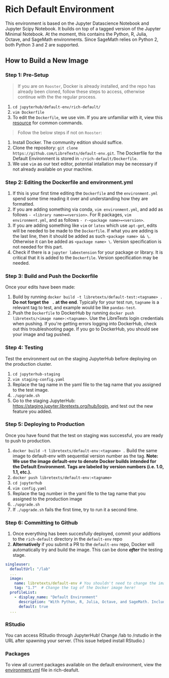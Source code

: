 # Rich Default Environment
This environment is based on the Jupyter Datascience Notebook and Jupyter Scipy Notebook. It builds on top of a tagged version of the Jupyter Minimal Notebook.
At the moment, this contains the Python, R, Julia, Octave, and SageMath environments. Since SageMath relies on Python 2, both Python 3 and 2 are supported.

## How to Build a New Image

### Step 1: Pre-Setup
> If you are on `Rooster`, Docker is already installed, and the repo has already been cloned, follow these steps to access, otherwise continue with the the regular process. 
1. ``cd jupyterhub/default-env/rich-default/``
2. ``vim Dockerfile``
3. To edit the ``Dockerfile``, we use vim. If you are unfamiliar with it, view this [resource](https://www.sitepoint.com/getting-started-vim/) for common commands. 

> Follow the below steps if not on `Rooster`:
1. Install Docker. The community edition should suffice.
2. Clone the repository: ``git clone https://github.com/LibreTexts/default-env.git``. The Dockerfile for the Default Environment is stored in `~/rich-default/Dockerfile`.
3. We use `vim` as our text editor, potential intallation may be necessary if not already available on your machine.  

### Step 2: Editing the Dockerfile and environment.yml
1. If this is your first time editing the `Dockerfile` and the `environment.yml` spend some time reading it over and understanding how they are formatted. 
2. If you are adding something via conda, ``vim environment.yml``, and add as follows `- <library name>=<version>`. For R packages, ``vim environment.yml``, and as follows `- r-<package name>=<version>`. 
3. If you are adding something like `vim` or `latex` which use `apt-get`, edits will be needed to be made to the `Dockerfile`. If what you are adding is the last line, then it should be added as such `<package name> && \`. Otherwise it can be added as `<package name> \`. Version specification is not needed for this part. 
4. Check if there is a `jupyter labextension` for your package or library. It is critical that it is added to the `Dockerfile`. Version specification may be needed. 

### Step 3: Build and Push the Dockerfile
Once your edits have been made:
1. Build by running `docker build -t libretexts/default-test:<tagname> .` **Do not forget the ` .` at the end**. Typically for your test run, `tagname` is a relevant tag to test, and example would be like `pandas-test`.
2. Push the `Dockerfile` to DockerHub by running `docker push libretexts/<image name>:<tagname>`. Use the LibreTexts login credentials when pushing. If you're getting errors logging into DockerHub, check out this troubleshooting page.
If you go to DockerHub, you should see your image and tag pushed.

### Step 4: Testing
Test the environment out on the staging JupyterHub before deploying on the production cluster.
1. `cd jupyterhub-staging`
2. `vim staging-config.yaml`
3. Replace the tag name in the yaml file to the tag name that you assigned to the test image.
4. `./upgrade.sh`
5. Go to the staging JupyterHub: https://staging.jupyter.libretexts.org/hub/login, and test out the new feature you added.

### Step 5: Deploying to Production
Once you have found that the test on staging was successful, you are ready to push to production.
1. `docker build -t libretexts/default-env:<tagname> .` Build the same image to default-env with sequential version number as the tag. **Note: We use the image default-env to denote Docker builds intended for the Default Environment. Tags are labeled by version numbers (i.e. 1.0, 1.1, etc.).** 
2. `docker push libretexts/default-env:<tagname>`
3. `cd jupyterhub`
4. `vim config.yaml`
5. Replace the tag number in the yaml file to the tag name that you assigned to the production image
6. `./upgrade.sh`
7. If `./upgrade.sh` fails the first time, try to run it a second time. 

### Step 6: Committing to Github
1. Once everything has been succesfully deployed, commit your addtions to the `rich-default` directory in the `default-env` repo
2. **Alternatively** if you submit a PR to the `default-env` repo, Docker will automatically try and build the image. This can be done ***after*** the testing stage. 

```yaml
singleuser:
  defaultUrl: "/lab"
  ...
  image:
    name: libretexts/default-env # You shouldn't need to change the image name.
    tag: "1.7"  # Change the tag of the Docker image here!
  profileList:
    - display_name: "Default Environment"
      description: "With Python, R, Julia, Octave, and SageMath. Includes packages requested by the community."
      default: true
  ...
  ```

### RStudio
You can access RStudio through JupyterHub! Change /lab to /rstudio in the URL after spawning your server. (This issue helped install RStudio.)

### Packages
To view all current packages available on the default environment, view the [environment.yml](https://github.com/LibreTexts/default-env/blob/master/rich-default/environment.yml) file in rich-deafult.

